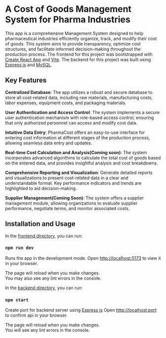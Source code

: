 # A Cost of Goods Management System for Pharma Industries

This app is a comprehensive Management System designed to help pharmaceutical industries efficiently organize, track, and modify their cost of goods. This system aims to provide transparency, optimize cost structures, and facilitate informed decision-making throughout the production process.
The frontend for this project was bootstrapped with [Create React App](https://github.com/facebook/create-react-app) and [Vite](https://github.com/vitejs/vite).
The backend for this project was built using [Express js](https://github.com/expressjs/express) and [MySQL](https://github.com/mysql).

## Key Features
**Centralized Database**: The app utilizes a robust and secure database to store all cost-related data, including raw materials, manufacturing costs, labor expenses, equipment costs, and packaging materials.

**User Authentication and Access Control**: The system implements a secure user authentication mechanism with role-based access control, ensuring that only authorized personnel can access and modify cost data.

**Intuitive Data Entry**: PharmaCost offers an easy-to-use interface for entering cost information at different stages of the production process, allowing seamless data entry and updates.

**Real-time Cost Calculation and Analysis(Coming soon)**: The system incorporates advanced algorithms to calculate the total cost of goods based on the entered data, and provides insightful analysis and cost breakdowns.

**Comprehensive Reporting and Visualization**: Generate detailed reports and visualizations to present cost-related data in a clear and understandable format. Key performance indicators and trends are highlighted to aid decision-making.

**Supplier Management(Coming Soon)**: The system offers a supplier management module, allowing organizations to evaluate supplier performance, negotiate terms, and monitor associated costs.

## Installation and Usage

In the [frontend directory](https://github.com/dicksonoche/pharma-mag-system/tree/main/frontend), you can run:

### `npm run dev`

Runs the app in the development mode.
Open [http://localhost:5173](http://localhost:5173) to view it in your browser.

The page will reload when you make changes.\
You may also see any lint errors in the console.

In the [backend directory](https://github.com/dicksonoche/pharma-mag-system/tree/main/Server), you can run:

### `npm start`

Create port for backend server using [Express js](https://github.com/expressjs/express)
Open [http://localhost:port](http://localhost:port) to confirm api in your browser.

The page will reload when you make changes.\
You will see any lint errors in the console.
